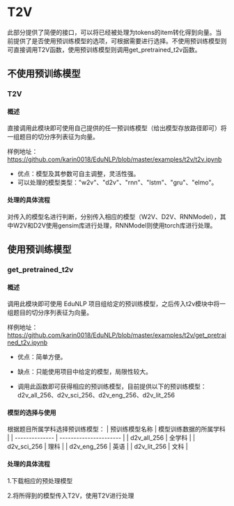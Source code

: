 # T2V

此部分提供了简便的接口，可以将已经被处理为tokens的item转化得到向量。当前提供了是否使用预训练模型的选项，可根据需要进行选择。不使用预训练模型则可直接调用T2V函数，使用预训练模型则调用get_pretrained_t2v函数。

## 不使用预训练模型

### T2V

#### 概述

直接调用此模块即可使用自己提供的任一预训练模型（给出模型存放路径即可）将一组题目的切分序列表征为向量。

样例地址：https://github.com/karin0018/EduNLP/blob/master/examples/t2v/t2v.ipynb

- 优点：模型及其参数可自主调整，灵活性强。
- 可以处理的模型类型："w2v"、"d2v"、"rnn"、"lstm"、"gru"、"elmo"。

#### 处理的具体流程

对传入的模型名进行判断，分别传入相应的模型（W2V、D2V、RNNModel），其中W2V和D2V使用gensim库进行处理，RNNModel则使用torch库进行处理。

## 使用预训练模型

### get_pretrained_t2v

#### 概述

调用此模块即可使用 EduNLP 项目组给定的预训练模型，之后传入t2v模块中将一组题目的切分序列表征为向量。

样例地址：https://github.com/karin0018/EduNLP/blob/master/examples/t2v/get_pretrained_t2v.ipynb

- 优点：简单方便。
- 缺点：只能使用项目中给定的模型，局限性较大。

- 调用此函数即可获得相应的预训练模型，目前提供以下的预训练模型：d2v_all_256、d2v_sci_256、d2v_eng_256、d2v_lit_256

#### 模型的选择与使用

根据题目所属学科选择预训练模型：
| 预训练模型名称 | 模型训练数据的所属学科 | | -------------- | ---------------------- | | d2v_all_256 | 全学科 | | d2v_sci_256 | 理科 | | d2v_eng_256 | 英语 | | d2v_lit_256 | 文科 |

#### 处理的具体流程

1.下载相应的预处理模型

2.将所得到的模型传入T2V，使用T2V进行处理